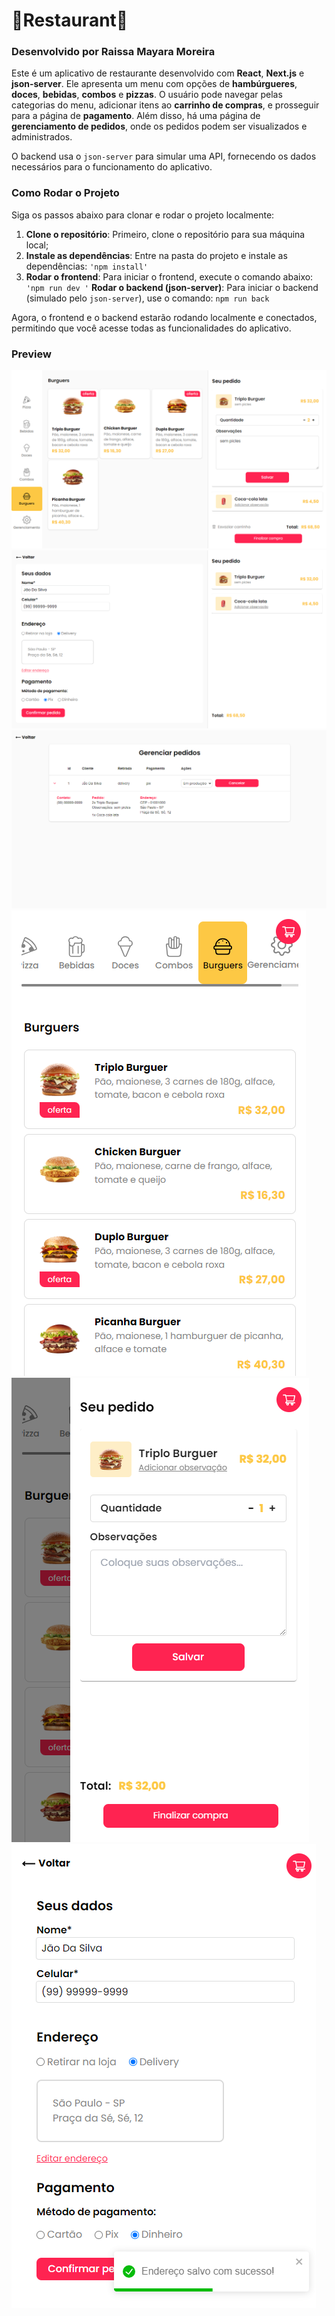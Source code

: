 # :hamburger:Restaurant:hamburger:

### Desenvolvido por Raissa Mayara Moreira

Este é um aplicativo de restaurante desenvolvido com **React**, **Next.js** e **json-server**. Ele apresenta um menu com opções de **hambúrgueres**, **doces**, **bebidas**, **combos** e **pizzas**. O usuário pode navegar pelas categorias do menu, adicionar itens ao **carrinho de compras**, e prosseguir para a página de **pagamento**. Além disso, há uma página de **gerenciamento de pedidos**, onde os pedidos podem ser visualizados e administrados.

O backend usa o `json-server` para simular uma API, fornecendo os dados necessários para o funcionamento do aplicativo.

### Como Rodar o Projeto
Siga os passos abaixo para clonar e rodar o projeto localmente:
1.  **Clone o repositório**: Primeiro, clone o repositório para sua máquina local;
2. **Instale as dependências**: Entre na pasta do projeto e instale as dependências: `'npm install'` 
3. **Rodar o frontend**: Para iniciar o frontend, execute o comando abaixo: `'npm run dev
'` 
**Rodar o backend (json-server)**: Para iniciar o backend (simulado pelo `json-server`), use o comando: `npm run back`

Agora, o frontend e o backend estarão rodando localmente e conectados, permitindo que você acesse todas as funcionalidades do aplicativo.

### Preview
![home page](https://github.com/RaissaMoreira/restaurant_nextjs/blob/main/public/preview/image-1.png?raw=true)
![payment page](https://github.com/RaissaMoreira/restaurant_nextjs/blob/main/public/preview/image-2.png?raw=true)
![Order management page](https://github.com/RaissaMoreira/restaurant_nextjs/blob/main/public/preview/image-3.png?raw=true)
![home page - mobile](https://github.com/RaissaMoreira/restaurant_nextjs/blob/main/public/preview/image-4.png?raw=true)
![cart page - mobile](https://github.com/RaissaMoreira/restaurant_nextjs/blob/main/public/preview/image-5.png?raw=true)
![payment page - mobile](https://github.com/RaissaMoreira/restaurant_nextjs/blob/main/public/preview/image-6.png?raw=true)
